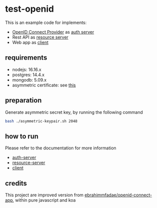 # test-openid

This is an example code for implements:
- [OpenID Connect Provider](https://github.com/panva/node-oidc-provider) as [auth server](auth-server)
- Rest API as [resource server](resource-server)
- Web app as [client](web-client)

## requirements
- nodejs: 16.16.x
- postgres: 14.4.x
- mongodb: 5.09.x
- asymmetric certificate: see [this](README.md#preparation)

## preparation
Generate asymmetric secret key, by running the following command
```sh
bash ./asymmetric-keypair.sh 2048
```

## how to run
Please refer to the documentation for more information
- [auth-server](auth-server/README.md)
- [resource-server](resource-server/README.md)
- [client](web-client/README.md)

## credits
This project are improved version from [ebrahimmfadae/openid-connect-app](https://github.com/ebrahimmfadae/openid-connect-app),
within pure javascript and koa